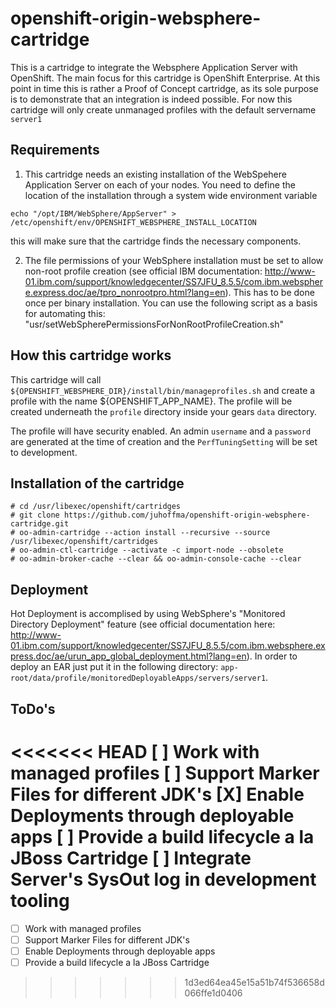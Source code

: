 openshift-origin-websphere-cartridge
====================================

This is a cartridge to integrate the Websphere Application Server with OpenShift. The main focus for this cartridge is OpenShift Enterprise. At this point in time this is rather a Proof of Concept cartridge, as its sole purpose is to demonstrate that an integration is indeed possible. For now this cartridge will only create unmanaged profiles with the default servername `server1`

Requirements
------------

1. This cartridge needs an existing installation of the WebSpehere Application Server on each of your nodes. You need to define the location of the installation through a system wide environment variable 

```
echo "/opt/IBM/WebSphere/AppServer" > /etc/openshift/env/OPENSHIFT_WEBSPHERE_INSTALL_LOCATION
```

this will make sure that the cartridge finds the necessary components.

2. The file permissions of your WebSphere installation must be set to allow non-root profile creation (see official IBM documentation: http://www-01.ibm.com/support/knowledgecenter/SS7JFU_8.5.5/com.ibm.websphere.express.doc/ae/tpro_nonrootpro.html?lang=en). This has to be done once per binary installation. You can use the following script as a basis for automating this: "usr/setWebSpherePermissionsForNonRootProfileCreation.sh"

How this cartridge works
------------------------

This cartridge will call `${OPENSHIFT_WEBSPHERE_DIR}/install/bin/manageprofiles.sh` and create a profile with the name ${OPENSHIFT_APP_NAME}. The profile will be created underneath the `profile` directory inside your gears `data` directory. 

The profile will have security enabled. An admin `username` and a `password` are generated at the time of creation and the `PerfTuningSetting` will be set to development.

Installation of the cartridge
-----------------------------

```
# cd /usr/libexec/openshift/cartridges
# git clone https://github.com/juhoffma/openshift-origin-websphere-cartridge.git
# oo-admin-cartridge --action install --recursive --source /usr/libexec/openshift/cartridges
# oo-admin-ctl-cartridge --activate -c import-node --obsolete
# oo-admin-broker-cache --clear && oo-admin-console-cache --clear
```

Deployment
----------
Hot Deployment is accomplised by using WebSphere's "Monitored Directory Deployment" feature (see official documentation here: http://www-01.ibm.com/support/knowledgecenter/SS7JFU_8.5.5/com.ibm.websphere.express.doc/ae/urun_app_global_deployment.html?lang=en). In order to deploy an EAR just put it in the following directory: `app-root/data/profile/monitoredDeployableApps/servers/server1`.

ToDo's
------

<<<<<<< HEAD
[ ] Work with managed profiles
[ ] Support Marker Files for different JDK's
[X] Enable Deployments through deployable apps
[ ] Provide a build lifecycle a la JBoss Cartridge
[ ] Integrate Server's SysOut log in development tooling
=======
- [ ] Work with managed profiles
- [ ] Support Marker Files for different JDK's
- [ ] Enable Deployments through deployable apps
- [ ] Provide a build lifecycle a la JBoss Cartridge
>>>>>>> 1d3ed64ea45e15a51b74f536658d066ffe1d0406
